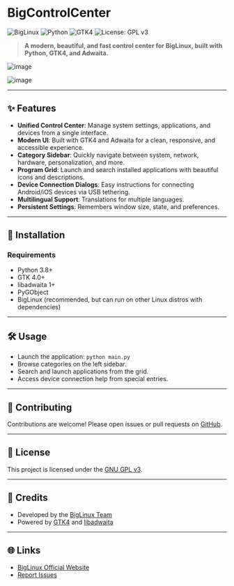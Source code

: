 # BigControlCenter

![BigLinux](https://img.shields.io/badge/BigLinux-Control%20Center-blue?style=flat-square)
![Python](https://img.shields.io/badge/Python-3.8%2B-blue?logo=python&style=flat-square)
![GTK4](https://img.shields.io/badge/GTK-4.0%2B-green?logo=gnome&style=flat-square)
![License: GPL v3](https://img.shields.io/badge/License-GPLv3-blue.svg?style=flat-square)

> **A modern, beautiful, and fast control center for BigLinux, built with Python, GTK4, and Adwaita.**

![image](https://github.com/user-attachments/assets/87a4df88-b363-4762-85fd-d50ffd400613)

![image](https://github.com/user-attachments/assets/1020f62e-3198-43fb-b4d2-ed82da9bb2d9)

---

## ✨ Features

- **Unified Control Center**: Manage system settings, applications, and devices from a single interface.
- **Modern UI**: Built with GTK4 and Adwaita for a clean, responsive, and accessible experience.
- **Category Sidebar**: Quickly navigate between system, network, hardware, personalization, and more.
- **Program Grid**: Launch and search installed applications with beautiful icons and descriptions.
- **Device Connection Dialogs**: Easy instructions for connecting Android/iOS devices via USB tethering.
- **Multilingual Support**: Translations for multiple languages.
- **Persistent Settings**: Remembers window size, state, and preferences.

---

## 🚀 Installation

### Requirements
- Python 3.8+
- GTK 4.0+
- libadwaita 1+
- PyGObject
- BigLinux (recommended, but can run on other Linux distros with dependencies)

---

## 🛠️ Usage

- Launch the application: `python main.py`
- Browse categories on the left sidebar.
- Search and launch applications from the grid.
- Access device connection help from special entries.

---

## 🤝 Contributing

Contributions are welcome! Please open issues or pull requests on [GitHub](https://github.com/biglinux/bigcontrolcenter).

---

## 📄 License

This project is licensed under the [GNU GPL v3](https://www.gnu.org/licenses/gpl-3.0.html).

---

## 🙏 Credits

- Developed by the [BigLinux Team](https://www.biglinux.com.br/)
- Powered by [GTK4](https://www.gtk.org/) and [libadwaita](https://gnome.pages.gitlab.gnome.org/libadwaita/)

---

## 🌐 Links

- [BigLinux Official Website](https://www.biglinux.com.br/)
- [Report Issues](https://github.com/biglinux/bigcontrolcenter/issues)
